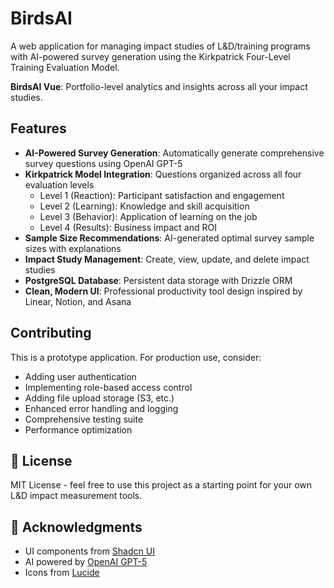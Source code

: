 # BirdsAI

A web application for managing impact studies of L&D/training programs with AI-powered survey generation using the Kirkpatrick Four-Level Training Evaluation Model.


**BirdsAI Vue**: Portfolio-level analytics and insights across all your impact studies.

## Features


- **AI-Powered Survey Generation**: Automatically generate comprehensive survey questions using OpenAI GPT-5
- **Kirkpatrick Model Integration**: Questions organized across all four evaluation levels
  - Level 1 (Reaction): Participant satisfaction and engagement
  - Level 2 (Learning): Knowledge and skill acquisition
  - Level 3 (Behavior): Application of learning on the job
  - Level 4 (Results): Business impact and ROI
- **Sample Size Recommendations**: AI-generated optimal survey sample sizes with explanations
- **Impact Study Management**: Create, view, update, and delete impact studies
- **PostgreSQL Database**: Persistent data storage with Drizzle ORM
- **Clean, Modern UI**: Professional productivity tool design inspired by Linear, Notion, and Asana



## Contributing

This is a prototype application. For production use, consider:
- Adding user authentication
- Implementing role-based access control
- Adding file upload storage (S3, etc.)
- Enhanced error handling and logging
- Comprehensive testing suite
- Performance optimization

## 📄 License

MIT License - feel free to use this project as a starting point for your own L&D impact measurement tools.

## 🙏 Acknowledgments

- UI components from [Shadcn UI](https://ui.shadcn.com)
- AI powered by [OpenAI GPT-5](https://openai.com)
- Icons from [Lucide](https://lucide.dev)
